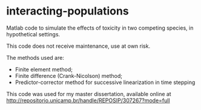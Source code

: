 # interacting-populations
Matlab code to simulate the effects of toxicity in two competing species, in hypothetical settings.

This code does not receive maintenance, use at own risk.

The methods used are:
- Finite element method;
- Finite difference (Crank-Nicolson) method;
- Predictor-corrector method for successive linearization in time stepping

This code was used for my master dissertation, available online at http://repositorio.unicamp.br/handle/REPOSIP/307267?mode=full 

